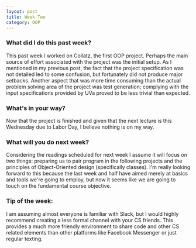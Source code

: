 ```yaml
---
layout: post
title: Week Two
category: OOP
---
```


### What did I do this past week?
This past week I worked on Collatz, the first OOP project. Perhaps the main source of effort associated with the project was the initial setup. As I mentioned in my previous post, the fact that the project specification was not  detailed led to some confusion, but fortunately did not produce major setbacks. Another aspect that was more time consuming than the actual problem solving area of the project was test generation; complying with the input specifications provided by UVa proved to be less trivial than expected.

### What's in your way?
Now that the project is finished and given that the next lecture is this Wednesday due to Labor Day, I believe nothing is on my way.

### What will you do next week?
Considering the readings scheduled for next week I assume it will focus on two things: preparing us to pair program in the following projects and the principles of Object-Oriented design (specifically classes). I'm really looking forward to this because the last week and half have aimed merely at basics and tools we're going to employ, but now it seems like we are going to touch on the fundamental course objective.

### Tip of the week:
I am assuming almost everyone is familiar with Slack, but I would highly recommend creating a less formal channel with your CS friends. This provides a much more friendly environment to share code and other CS related elements than other platforms like Facebook Messenger or just regular texting.
